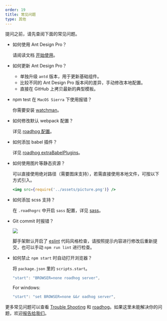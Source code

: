 ```yaml
---
order: 19
title: 常见问题
type: 其他
---
```


提问之前，请先查阅下面的常见问题。

- 如何使用 Ant Design Pro？

  请阅读文档 [开始使用](./getting-started)。

- 如何更新 Ant Design Pro？

  - 单独升级 `antd` 版本，用于更新基础组件。
  - 比较不同的 Ant Design Pro 版本间的差异，手动修改本地配置。
  - 直接在 GitHub 上拷贝最新的典型模板。

- npm test 在 `MacOS Sierra` 下使用报错？

  你需要安装 [watchman](https://github.com/facebookincubator/create-react-app/blob/master/packages/react-scripts/template/README.md#npm-test-hangs-on-macos-sierra)。

- 如何修改默认 webpack 配置？

  详见 [roadhog 配置](https://github.com/sorrycc/roadhog#%E9%85%8D%E7%BD%AE)。

- 如何添加 babel 插件？

  详见 [roadhog extraBabelPlugins](https://github.com/sorrycc/roadhog#extrababelplugins)。

- 如何使用图片等静态资源？

  可以直接使用绝对路径（需要图床支持），若需直接使用本地文件，可按以下方式引入。

  ```jsx
  <img src={require('../assets/picture.png')} />
  ```

- 如何添加 scss 支持？

  在 `.roadhogrc` 中开启 `sass` 配置，详见 [sass](https://github.com/sorrycc/roadhog#sass)。

- Git commit 时报错？

  ![](https://gw.alipayobjects.com/zos/rmsportal/KkPUhMMpGtEdhSGfxxKz.png)

  脚手架默认开启了 [eslint](http://eslint.org/) 代码风格检查，请按照提示内容进行修改后重新提交，也可以手动 `npm run lint` 进行检查。

- 如何禁止 `npm start` 时自动打开浏览器？

  将 `package.json` 里的 `scripts.start`。

  ```js
  "start": "BROWSER=none roadhog server",
  ```

  For windows:

  ```js
  "start": "set BROWSER=none &&r oadhog server",
  ```

更多常见问题可以查看 [Trouble Shooting](https://github.com/facebookincubator/create-react-app/blob/master/packages/react-scripts/template/README.md#troubleshooting) 和 [roadhog](https://github.com/sorrycc/roadhog)。如果这里未能解决你的问题，欢迎[报告给我们](https://github.com/ant-design/ant-design-pro/issues)。
